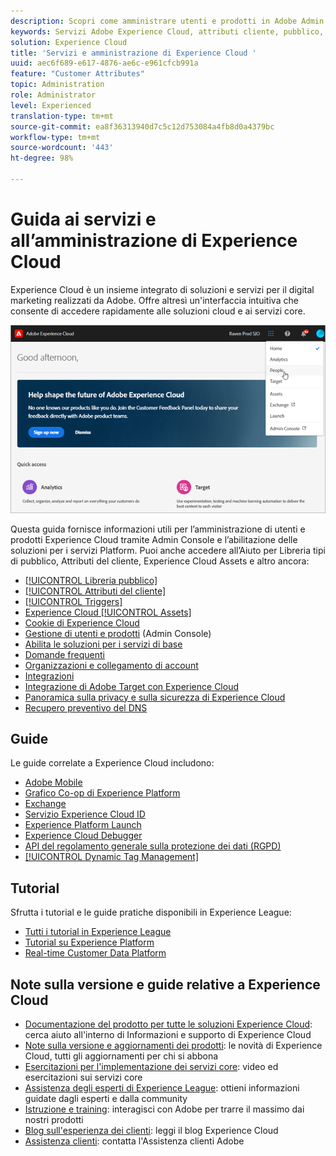 ```yaml
---
description: Scopri come amministrare utenti e prodotti in Adobe Admin Console, come abilitare le soluzioni dei servizi Experience Cloud e informazioni su Libreria tipi di pubblico, Attributi del cliente, Experience Cloud Assets e altro ancora.
keywords: Servizi Adobe Experience Cloud, attributi cliente, pubblico, amministrazione di utenti e prodotti
solution: Experience Cloud
title: 'Servizi e amministrazione di Experience Cloud '
uuid: aec6f689-e617-4876-ae6c-e961cfcb991a
feature: "Customer Attributes"
topic: Administration
role: Administrator
level: Experienced
translation-type: tm+mt
source-git-commit: ea8f36313940d7c5c12d753084a4fb8d0a4379bc
workflow-type: tm+mt
source-wordcount: '443'
ht-degree: 98%

---
```



# Guida ai servizi e all’amministrazione di Experience Cloud

Experience Cloud è un insieme integrato di soluzioni e servizi per il digital marketing realizzati da Adobe. Offre altresì un&#39;interfaccia intuitiva che consente di accedere rapidamente alle soluzioni cloud e ai servizi core.

![Experience Cloud](assets/cloud-pulldown.png)

Questa guida fornisce informazioni utili per l’amministrazione di utenti e prodotti Experience Cloud tramite Admin Console e l’abilitazione delle soluzioni per i servizi Platform. Puoi anche accedere all’Aiuto per Libreria tipi di pubblico, Attributi del cliente, Experience Cloud Assets e altro ancora:

* [[!UICONTROL Libreria pubblico]](audience-library/audience-library.md)
* [[!UICONTROL Attributi del cliente]](attributes/attributes.md)
* [[!UICONTROL Triggers]](activation/triggers.md)
* [Experience Cloud [!UICONTROL Assets]](experience-cloud-assets/experience-cloud-assets.md)
* [Cookie di Experience Cloud](cookies/cookies-privacy.md)
* [Gestione di utenti e prodotti](admin-getting-started/admin-getting-started.md) (Admin Console)
* [Abilita le soluzioni per i servizi di base](core-services/core-services.md)
* [Domande frequenti](admin-getting-started/admin-getting-started.md)
* [Organizzazioni e collegamento di account](admin-getting-started/organizations.md)
* [Integrazioni](marketing-cloud-integrations.md)
* [Integrazione di Adobe Target con Experience Cloud](https://docs.adobe.com/content/help/it-IT/target/using/integrate/a4t/a4t.html)
* [Panoramica sulla privacy e sulla sicurezza di Experience Cloud](assets/Adobe-Marketing-Cloud-Privacy-and-Security-Overview.pdf)
* [Recupero preventivo del DNS](admin-getting-started/admin-getting-started.md#concept_6BC8C6856E3644F8956D7AD0A96383B7)

## Guide

Le guide correlate a Experience Cloud includono:

* [Adobe Mobile](https://docs.adobe.com/content/help/it-IT/mobile-services/using/home.html)
* [Grafico Co-op di Experience Platform](https://docs.adobe.com/content/help/it-IT/device-co-op/using/home.html)
* [Exchange](https://experiencecloud.adobeexchange.com/)
* [Servizio Experience Cloud ID](https://docs.adobe.com/content/help/it-IT/id-service/using/home.html)
* [Experience Platform Launch](https://docs.adobe.com/content/help/it-IT/launch/using/overview.html)
* [Experience Cloud Debugger](https://docs.adobe.com/content/help/it-IT/debugger/using/experience-cloud-debugger.html)
* [API del regolamento generale sulla protezione dei dati (RGPD)](https://www.adobe.io/apis/experiencecloud/gdpr.html)
* [[!UICONTROL Dynamic Tag Management]](https://docs.adobe.com/content/help/it-IT/dtm/using/dtm-home.html)

## Tutorial

Sfrutta i tutorial e le guide pratiche disponibili in Experience League:

* [Tutti i tutorial in Experience League](https://experienceleague.corp.adobe.com/?lang=en#quick-how-tos)
* [Tutorial su Experience Platform](https://experienceleague.corp.adobe.com/docs/core-services-learn/tutorials/overview.html?lang=en)
* [Real-time Customer Data Platform](https://experienceleague.corp.adobe.com/docs/platform-learn/tutorials/rtcdp/understanding-the-real-time-customer-data-platform.html?lang=en)

## Note sulla versione e guide relative a Experience Cloud

* [Documentazione del prodotto per tutte le soluzioni Experience Cloud](https://docs.adobe.com/content/help/it-IT/experience-cloud/user-guides/home.html): cerca aiuto all&#39;interno di Informazioni e supporto di Experience Cloud
* [Note sulla versione e aggiornamenti dei prodotti](https://docs.adobe.com/content/help/it-IT/release-notes/experience-cloud/current.html): le novità di Experience Cloud, tutti gli aggiornamenti per chi si abbona
* [Esercitazioni per l&#39;implementazione dei servizi core](https://docs.adobe.com/content/help/it-IT/core-services-learn/tutorials/overview.html): video ed esercitazioni sui servizi core
* [Assistenza degli esperti di Experience League](https://landing.adobe.com/experience-league/): ottieni informazioni guidate dagli esperti e dalla community
* [Istruzione e training](https://helpx.adobe.com/it/learning.html?promoid=KAUDK): interagisci con Adobe per trarre il massimo dai nostri prodotti
* [Blog sull&#39;esperienza dei clienti](https://theblog.adobe.com/customer-experience/): leggi il blog Experience Cloud
* [Assistenza clienti](https://helpx.adobe.com/it/contact/enterprise-support.ec.html): contatta l&#39;Assistenza clienti Adobe
